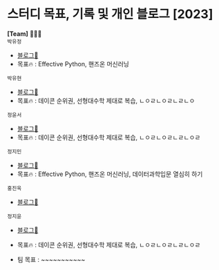 # 스터디 목표, 기록 및 개인 블로그 [2023]  

  
__[Team]__ 👨🏻‍💻 <br>
  `박유정`<br>
  - [블로그📑](https://udadas2.tistory.com/)
  - 목표🔥 : Effective Python, 핸즈온 머신러닝  <br>
  
  `박유현`<br>
  - [블로그📑](https://faceyourfear.tistory.com/)
  - 목표🔥 : 데이콘 순위권, 선형대수학 제대로 복습, ㄴㅇㄹㄴㅇㄹㄴㄹㄴㅇ  <br>
  
  `정윤서`<br>
  - [블로그📑](https://seol22.tistory.com/)
  - 목표🔥 : 데이콘 순위권, 선형대수학 제대로 복습, ㄴㅇㄹㄴㅇㄹㄴㄹㄴㅇㄹ <br>
  
  `정지민`<br>
  - [블로그📑](https://velog.io/@stopmin)
  - 목표🔥 : Effective Python, 핸즈온 머신러닝, 데이터과학입문 열심히 하기 <br>
  
  `홍진욱`<br>
  - [블로그📑](https://blog.naver.com/hju927)
  
   `정지윤`<br>
  - [블로그📑](https://velog.io/@enchantee/)
  - 목표🔥 : 데이콘 순위권, 선형대수학 제대로 복습, ㄴㅇㄹㄴㅇㄹㄴㄹㄴㅇㄹ <br>
  
- 팀 목표 : ~~~~~~~~~~~

